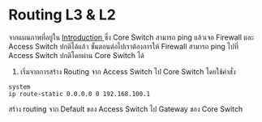 # Routing L3 & L2

จากแผนภาพที่อยู่ใน [Introduction ](https://github.com/gunny64jaa/Internship-ISC./blob/main/1_Introduction.md) ซึ่ง Core Switch สามารถ ping แล้วเจอ Firewall และ Access Switch ปกติได้แล้ว ขั้นตอนต่อไปเราต้องการให้ Firewall สามารถ ping ไปที่ Access Switch ปกติโดยผ่าน Core Switch ได้

1. เริ่มจากการสร้าง Routing จาก Access Switch ไป Core Switch โดยใช้คำสั่ง
```
system
ip route-static 0.0.0.0 0 192.168.100.1
```
สร้าง routing จาก Default ของ Access Switch ไป Gateway ของ Core Switch
